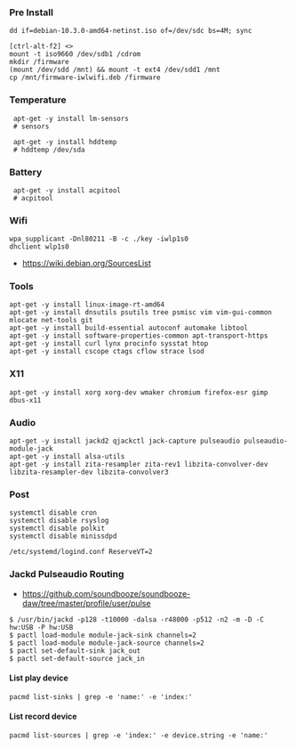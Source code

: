 ### Pre Install

```
dd if=debian-10.3.0-amd64-netinst.iso of=/dev/sdc bs=4M; sync
```

```
[ctrl-alt-f2] <>
mount -t iso9660 /dev/sdb1 /cdrom
mkdir /firmware
(mount /dev/sdd /mnt) && mount -t ext4 /dev/sdd1 /mnt
cp /mnt/firmware-iwlwifi.deb /firmware
```

### Temperature

```
 apt-get -y install lm-sensors
 # sensors
```

```
 apt-get -y install hddtemp
 # hddtemp /dev/sda
```

### Battery

```
 apt-get -y install acpitool
 # acpitool
```

### Wifi

```
wpa_supplicant -Dnl80211 -B -c ./key -iwlp1s0
dhclient wlp1s0
```

- https://wiki.debian.org/SourcesList

### Tools

```
apt-get -y install linux-image-rt-amd64
apt-get -y install dnsutils psutils tree psmisc vim vim-gui-common mlocate net-tools git 
apt-get -y install build-essential autoconf automake libtool
apt-get -y install software-properties-common apt-transport-https
apt-get -y install curl lynx procinfo sysstat htop
apt-get -y install cscope ctags cflow strace lsod
```

### X11

```
apt-get -y install xorg xorg-dev wmaker chromium firefox-esr gimp dbus-x11
```

### Audio

```
apt-get -y install jackd2 qjackctl jack-capture pulseaudio pulseaudio-module-jack
apt-get -y install alsa-utils
apt-get -y install zita-resampler zita-rev1 libzita-convolver-dev libzita-resampler-dev libzita-convolver3
```

### Post

```
systemctl disable cron
systemctl disable rsyslog
systemctl disable polkit
systemctl disable minissdpd
 
/etc/systemd/logind.conf ReserveVT=2
```

### Jackd Pulseaudio Routing

- https://github.com/soundbooze/soundbooze-daw/tree/master/profile/user/pulse

```
$ /usr/bin/jackd -p128 -t10000 -dalsa -r48000 -p512 -n2 -m -D -C hw:USB -P hw:USB
$ pactl load-module module-jack-sink channels=2
$ pactl load-module module-jack-source channels=2
$ pactl set-default-sink jack_out
$ pactl set-default-source jack_in
```

#### List play device

```
pacmd list-sinks | grep -e 'name:' -e 'index:'
```
  
#### List record device

```
pacmd list-sources | grep -e 'index:' -e device.string -e 'name:'
```

